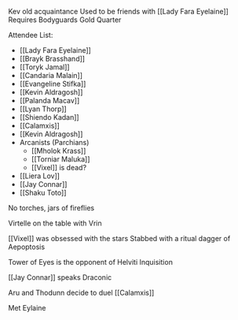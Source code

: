 Kev old acquaintance
Used to be friends with [[Lady Fara Eyelaine]]
Requires Bodyguards
Gold Quarter

Attendee List:
- [[Lady Fara Eyelaine]]  
- [[Brayk Brasshand]]  
- [[Toryk Jamal]]  
- [[Candaria Malain]]  
- [[Evangeline Stifka]]  
- [[Kevin Aldragosh]]  
- [[Palanda Macav]]  
- [[Lyan Thorp]]
- [[Shiendo Kadan]]
- [[Calamxis]]
- [[Kevin Aldragosh]]
- Arcanists (Parchians)
	- [[Mholok Krass]]
	- [[Torniar Maluka]]
	- [[Vixel]] is dead?
- [[Liera Lov]]
- [[Jay Connar]]
- [[Shaku Toto]]



No torches, jars of fireflies

Virtelle on the table with Vrin

[[Vixel]] was obsessed with the stars
	Stabbed with a ritual dagger of Aepoptosis

Tower of Eyes is the opponent of Helviti Inquisition

[[Jay Connar]] speaks Draconic

Aru and Thodunn decide to duel [[Calamxis]]

Met Eylaine 


